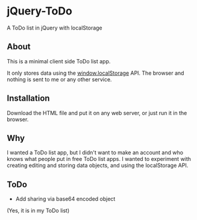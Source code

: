 # jQuery-ToDo
A ToDo list in jQuery with localStorage

## About
This is a minimal client side ToDo list app.

It only stores data using the [window.localStorage](https://developer.mozilla.org/en-US/docs/Web/API/Window/localStorage) API.
The browser and nothing is sent to me or any other service.

## Installation
Download the HTML file and put it on any web server, or just run it in the browser.

## Why
I wanted a ToDo list app, but I didn't want to make an account and who knows what people put in free ToDo list apps.
I wanted to experiment with creating editing and storing data objects, and using the localStorage API.

## ToDo
- Add sharing via base64 encoded object

(Yes, it is in my ToDo list)
